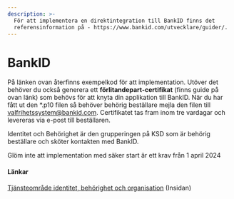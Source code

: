 ```yaml
---
description: >-
  För att implementera en direktintegration till BankID finns det
  referensinformation på - https://www.bankid.com/utvecklare/guider/.
---
```


# BankID

På länken ovan återfinns exempelkod för att implementation. Utöver det behöver du också generera ett **förlitandepart-certifikat** (finns guide på ovan länk) som behövs för att knyta din applikation till BankID. När du har fått ut den \*.p10 filen så behöver behörig beställare mejla den filen till valfrihetssystem@bankid.com. Certifikatet tas fram inom tre vardagar och levereras via e-post till beställaren.&#x20;

Identitet och Behörighet är den grupperingen på KSD som är behörig beställare och sköter kontakten med BankID.

Glöm inte att implementation med säker start är ett krav från 1 april 2024

#### Länkar

[Tjänsteområde identitet, behörighe](https://insidan.vgregion.se/stod-och-tjanster/amnen-a-o/digitalisering/kontakt/tjansteomraden/tjo-id-beh-org/)[t och organisation](https://insidan.vgregion.se/stod-och-tjanster/amnen-a-o/digitalisering/kontakt/tjansteomraden/tjo-id-beh-org/) (Insidan)
